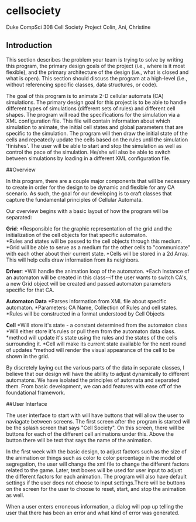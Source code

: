 
# cellsociety
Duke CompSci 308 Cell Society Project
Colin, Ani, Christine

## Introduction

This section describes the problem your team is trying to solve by writing this program, the primary design goals of the project (i.e., where is it most flexible), and the primary architecture of the design (i.e., what is closed and what is open). This section should discuss the program at a high-level (i.e., without referencing specific classes, data structures, or code).

The goal of this program is to animate 2-D cellular automata (CA) simulations. The primary design goal for this project is to be able to handle different types of simulations (different sets of rules) and different cell shapes. The program will read the specifications for the simulation via a XML configuration file. This file will contain information about which simulation to animate, the initial cell states and global parameters that are specific to the simulation. The program will then draw the initial state of the cells and repeatedly update the cells based on the rules until the simulation 'finishes'. The user will be able to start and stop the simulation as well as control the pace of the simulation. He/she will also be able to switch between simulations by loading in a different XML configuration file.

##Overview

In this program, there are a couple major components that will be necessary to create in order for the design to be dynamic and flexible for any CA scenario.  As such, the goal for our developing is to craft classes that capture the fundamental principles of Cellular Automata.  

Our overview begins with a basic layout of how the program will be separated:

**Grid**:
	*Responsible for the graphic representation of the grid and the 	initialization of the cell objects for that specific automaton.  
	*Rules and states will be passed to the cell objects through this 	medium.
	*Grid will be able to serve as a medium for the other cells to "communicate" with each other about their current state. 
	*Cells will be stored in a 2d Array.  This will help cells draw information from its neighbors.  

**Driver**:
	*Will handle the animation loop of the automaton.
	*Each Instance of an automaton will be created in this class--if the user wants to switch CA's, a new Grid object will be created and passed automaton parameters specific for that CA.  

**Automaton Data**
	*Parses information from XML file about specific automaton.
	*Parameters: CA Name, Collection of Rules and cell states.
	*Rules will be constructed in a format understood by Cell Objects
	

**Cell**
	*Will store it's state - a constant determined from the automaton class
	*Will either store it's rules or pull them from the automaton data class. 
	*method will update it's state using the rules and the states of the cells surrounding it.
	*Cell will make its current state available for the next round of updates
	*method will render the visual appearance of the cell to be shown in the grid.
	

By discretely laying out the various parts of the data in separate classes, I believe that our design will have the ability to adjust dynamically to different automatons.  We have isolated the principles of automata and separated them.  From basic development, we can add features with ease off of the foundational framework.    
	
##User Interface

The user interface to start with will have buttons that will allow the user to naviagate between screens. The first screen after the program is started will be the splash screen that says "Cell Society". On this screen, there will be buttons for each of the different cell animations under this. Above the button there will be text that says the name of the animation. 

 In the first week with the basic design, to adjust factors such as the size of the animation or things such as color to color percentage in the model of segregation, the user will change the xml file to change the different factors related to the game. Later, text boxes will be used for user input to adjust the different factors for each animation. The program will also have default settings if the user does not choose to input settings.There will be buttons on the screen for the user to choose to reset, start, and stop the animation as well. 

When a user enters erroneous information, a dialog will pop up telling the user that there has been an error and what kind of error was generated. 

